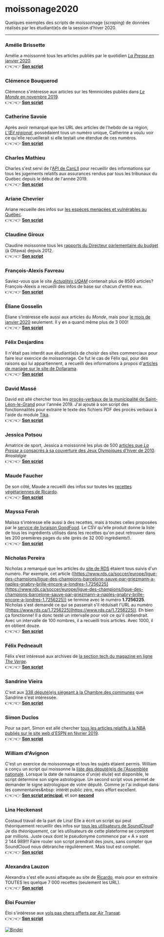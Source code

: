 # moissonage2020
Quelques exemples des scripts de moissonnage (_scraping_) de données réalisés par les étudiant(e)s de la session d'hiver 2020.

-----

### Amélie Brissette
Amélie a moissonné tous les articles publiés par le quotidien [_La Presse_ en janvier 2020](https://www.lapresse.ca/archives/2020.php).<br>
   :point_right::point_right::point_right: [**Son script**](moisson-amebrissette-JHR.py)

### Clémence Bouquerod
Clémence s'intéresse aux articles sur les féminicides publiés dans [_Le Monde_ en novembre 2019](https://www.lemonde.fr/recherche/?search_keywords=f%C3%A9minicide&start_at=01/11/2019&end_at=01/12/2019&search_sort=date_desc&page=1).<br>
   :point_right::point_right::point_right: [**Son script**](moisson-clemyaaa-JHR.py)

### Catherine Savoie
Après avoir remarqué que les URL des articles de l'hebdo de sa région, [_L'Œil régional_](https://www.oeilregional.com), possédaient tous un numéro unique, Catherine a voulu voir ce qu'elle recueillerait si elle testait une étendue de ces numéros.<br>
   :point_right::point_right::point_right: [**Son script**](moisson-catherinesavoie-JHR.py)

### Charles Mathieu
Charles s'est servi de l'[API de CanLII](https://github.com/canlii/API_documentation/blob/master/FR.md) pour recueillir des informations sur tous les jugements relatifs aux assurances rendus par tous les tribunaux du Québec depuis le début de l'année 2019.<br>
   :point_right::point_right::point_right: [**Son script**](moisson-charlesmathieu19-JHR.py)

### Ariane Chevrier
Ariane recueille des infos sur [les espèces menacées et vulnérables au Québec](https://mffp.gouv.qc.ca/la-faune/especes/liste-especes-vulnerables/).<br>
   :point_right::point_right::point_right: [**Son script**](moisson-chearie-JHR.py)
   
### Claudine Giroux
Claudine moissonne tous les [rapports du Directeur parlementaire du budget](https://www.pbo-dpb.gc.ca/fr/blog/news) (à Ottawa) depuis 2012.<br>
   :point_right::point_right::point_right: [**Son script**](moisson-claudinegiroux-JHR.py)
   
### François-Alexis Favreau
Saviez-vous que le site [*Actualités UQAM*](https://www.actualites.uqam.ca/) contenait plus de 8500 articles? François-Alexis a recueilli des infos de base sur chacun d'entre eux.<br>
   :point_right::point_right::point_right: [**Son script**](moisson-CPTNPatenaude-JHR.py)
   
### Éliane Gosselin
Éliane s'intéresse elle aussi aux articles du *Monde*, mais pour [le mois de janvier 2020](https://www.lemonde.fr/archives-du-monde/01-01-2020/) seulement. Il y en a quand même plus de 3&nbsp;000!<br>
   :point_right::point_right::point_right: [**Son script**](moisson-ElianeGo-JHR.py)
   
### Félix Desjardins
Il n'était pas interdit aux étudiant(e)s de choisir des sites commerciaux pour faire leur exercice de moissonnage. Ce fut le cas de Félix qui, pour des raisons qui lui appartiennent, a recueilli des informations à propos d'[articles de mariage sur le site de Dollarama](https://www.dollarama.com/fr-CA/activite/evenements-fetes-et-organisation-de-mariages).<br>
   :point_right::point_right::point_right: [**Son script**](moisson-flixgardener-JHR.py)

### David Massé
David est allé chercher tous les [procès-verbaux de la municipalité de Saint-Léon-le-Grand](https://municipalite.saint-leon-le-grand.qc.ca/documents/proces-verbaux.html) pour l'année 2019. J'ai ajouté à son script des fonctionnalités pour extraire le texte des fichiers PDF des procès verbaux à l'aide du module [Tika](https://github.com/chrismattmann/tika-python).<br>
   :point_right::point_right::point_right: [**Son script**](moisson-MacNFox-JHR.py)

### Jessica Potsou
Amatrice de sport, Jessica a moissonné les plus de 500 [articles que *La Presse* a consacrés à sa couverture des Jeux Olympiques d'hiver de 2010](https://www.lapresse.ca/sports/vancouver-2010/). *#nostalgie*<br>
   :point_right::point_right::point_right: [**Son script**](moisson-MadSkater-JHR.py)

### Maude Faucher
De son côté, Maude a recueilli des infos sur toutes les [recettes végétariennes de Ricardo](https://www.ricardocuisine.com/recettes/plats-principaux/vegetarien).<br>
   :point_right::point_right::point_right: [**Son script**](moisson-maudefaucher-JHR.py)
   
### Mayssa Ferah
Maïssa s'intéresse elle aussi à des recettes, mais à toutes celles proposées par le [service de livraison GoodFood](https://www.makegoodfood.ca/fr/recipes/1). Le CSV qu'elle produit donne la liste de tous les ingrédients utilisés dans les recettes qu'on peut retrouver dans les 200 premières pages du site (près de 32&nbsp;000 ingrédients!).<br>
   :point_right::point_right::point_right: [**Son script**](moisson-msferah-JHR.py)

### Nicholas Pereira
Nicholas a remarqué que les articles du [site de RDS](https://www.rds.ca/) étaient tous suivis d'un numéro. Par exemple, cet article ([https://www.rds.ca/soccer/europe/ligue-des-champions/ligue-des-champions-barcelone-sauve-par-griezmann-a-naples-gnabry-brille-encore-a-londres-1.7256225](https://www.rds.ca/soccer/europe/ligue-des-champions/ligue-des-champions-barcelone-sauve-par-griezmann-a-naples-gnabry-brille-encore-a-londres-1.7256225)) se termine avec le numéro **1.7256225**. Nicholas s'est demandé ce qui se passerait s'il réduisait l'URL au numéro ([https://www.rds.ca/1.7256225](https://www.rds.ca/1.7256225)). Eh bien ça fonctionne! Il a donc testé un intervalle pour voir ce qu'il obtiendrait. Avec un intervalle de 100 nombres, il a recueilli trois articles. Avec 1000, il en obtient douze.<br>
   :point_right::point_right::point_right: [**Son script**](moisson-nickpereira-JHR.py)

### Félix Pedneault
Félix s'est intéressé aux archives de [la section tech du magazine en ligne *The Verge*](https://www.theverge.com/tech/archives/).<br>
   :point_right::point_right::point_right: [**Son script**](moisson-Pedno-JHR.py)

### Sandrine Vieira
C'est aux [338 député(e)s siégeant à la Chambre des communes](https://www.noscommunes.ca/Members/fr/recherche) que Sandrine s'est intéressée.<br>
   :point_right::point_right::point_right: [**Son script**](moisson-sandrinevieira-JHR.py)

### Simon Duclos
Pour sa part, Simon est allé chercher [tous les articles relatifs à la NBA publiés sur le site web d'ESPN en février 2019](http://www.espn.com/nba/news/archive/_/month/february/year/2019).<br>
   :point_right::point_right::point_right: [**Son script**](moisson-SimonDuclos-JHR.py)
   
### William d'Avignon
C'est un exercice de moissonnage et tous les sujets étaient permis. William a conçu un script qui moissonne la [liste des député(e)s de l'Assemblée nationale](http://www.assnat.qc.ca/fr/deputes/index.html). Lorsque la date de naissance d'un(e) élu(e) est disponible, le script détermine son signe astrologique. Un second script vous permet de demander le signe astrologique de votre député. Comme je l'ai indiqué dans les commentaires&nbsp: intérêt public zéro, mais effort excellent.<br>
   :point_right::point_right::point_right: [**Son script principal**](moisson-williamdavignon-JHR.py), et son [**second**](input2-JHR.py)
   
### Lina Heckenast
Costaud travail de la part de Lina! Elle a écrit un script qui peut théoriquement recueillir des infos sur [tous les utilisateurs de SoundCloud](https://soundcloud.com/people/directory/)! Je dis *théoriquement*, car les utilisateurs de cette plateforme se comptent par millions. Juste ceux dont le pseudonyme commence par «&nbsp;A&nbsp;» sont 2&nbsp;144&nbsp;989!!! Faire rouler son script prendrait des jours, sans compter que SoundCloud nous débranche régulièrement. Mais tout est complet.<br>
   :point_right::point_right::point_right: [**Son script**](moisson-linaheckenast-JHR.py)

### Alexandra Lauzon
Alexandra s'est elle aussi attaquée au site de [Ricardo](https://www.ricardocuisine.com), mais pour en extraire TOUTES les quelque 7&nbsp;000 recettes (seulement les URL).<br>
   :point_right::point_right::point_right: [**Son script**](moisson-alexandralauzon-JHR.py)

### Éloi Fournier
Éloi s'intéresse aux [vols pas chers offerts par Air Transat](https://www.airtransat.com/fr-CA/vols-pas-chers-du-canada?ici=footerlink&icn=cheap-flights_french).<br>
   :point_right::point_right::point_right: [**Son script**](moisson-eloifournier-JHR.py)

[![Binder](https://mybinder.org/badge_logo.svg)](https://mybinder.org/v2/gh/Journalisme-UQAM/moissonage2020/master)

